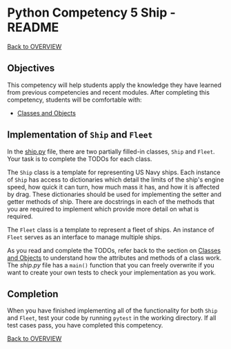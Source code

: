# Python Competency 5 Ship - README

[Back to OVERVIEW](../README.md)

## Objectives

This competency will help students apply the knowledge they have learned from previous competencies and recent modules. After completing this competency, students will be comfortable with:

- [Classes and Objects](../1.21_classes_and_objects/README.md)


## Implementation of `Ship` and `Fleet`

In the [ship.py](./ship.py) file, there are two partially filled-in classes, `Ship` and `Fleet`. Your task is to complete the TODOs for each class.

The `Ship` class is a template for representing US Navy ships. Each instance of `Ship` has access to  dictionaries which detail the limits of the ship's engine speed, how quick it can turn, how much mass it has, and how it is affected by drag. These dictionaries should be used for implementing the setter and getter methods of ship. There are docstrings in each of the methods that you are required to implement which provide more detail on what is required.

The `Fleet` class is a template to represent a fleet of ships. An instance of `Fleet` serves as an interface to manage multiple ships.

As you read and complete the TODOs, refer back to the section on [Classes and Objects](../1.21_classes_and_objects/classes_and_objects.md) to understand how the attributes and methods of a class work. The *ship.py* file has a `main()` function that you can freely overwrite if you want to create your own tests to check your implementation as you work.

## Completion

When you have finished implementing all of the functionality for both `Ship` and `Fleet`, test your code by running `pytest` in the working directory. If all test cases pass, you have completed this competency.

[Back to OVERVIEW](../README.md)